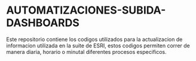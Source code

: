# AUTOMATIZACIONES-SUBIDA-DASHBOARDS
Este repositorio contiene los codigos utilizados para la actualizacion de informacion utilizada en la suite de ESRI, estos codigos permiten correr de manera diaria, horario o minutal diferentes procesos especificos. 
